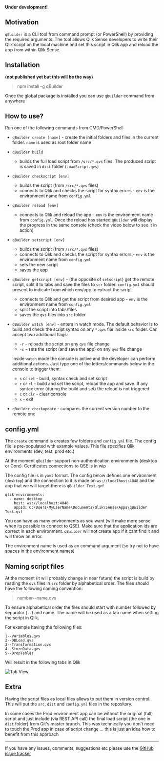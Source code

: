 **Under development!**

## Motivation

`qBuilder` is a CLI tool from command prompt (or PowerShell) by providing the required arguments. The tool allows Qlik Sense developers to write their Qlik script on the local machine and set this script in Qlik app and reload the app from within Qlik Sense. 

## Installation

**(not published yet but this will be the way)**
> npm install -g qBuilder

Once the global package is installed you can use `qbuilder` command from anywhere

## How to use?

Run one of the following commands from CMD/PowerShell

* `qBuilder create [name]` - create the initial folders and files in the current folder. `name` is used as root folder name

* `qBuilder build`
    * builds the full load script from `/src/*.qvs` files. The produced script is saved in `dist` folder (`LoadScript.qvs`)

* `qBuilder checkscript [env]`
    * builds the script (from `/src/*.qvs` files)
    * connects to Qlik and checks the script for syntax errors - `env` is the environment name from `config.yml`

* `qBuilder reload [env]`
    * connects to Qlik and reload the app - `env` is the environment name from `config.yml`. Once the reload has started `qBuilder` will display the progress in the same console (check the video below to see it in action)

* `qBuilder setscript [env]`
    * builds the script (from `/src/*.qvs` files)
    * connects to Qlik and checks the script for syntax errors - `env` is the environment name from `config.yml`
    * sets the new script
    * saves the app

* `qBuilder getscript [env]` - (the opposite of `setscript`) get the remote script, split it to tabs and save the files to `scr` folder. `config.yml` should present to indicate from which env/app to extract the script
    * connects to Qlik and get the script from desired app - `env` is the environment name from `config.yml`
    * split the script into tabs/files
    * saves the `qvs` files into `src` folder


* `qBuilder watch [env]` - enters in watch mode. The default behavior is to build and check the script syntax on any `*.qvs` file inside `src` folder. Can accept two additional flags:

    * `-r` - reloads the script on any `qvs` file change
    * `-s` - sets the script (and save the app) on any `qvs` file change

    Inside `watch` mode the console is active and the developer can perform additional actions. Just type one of the letters/commands below in the console to trigger them:

    * `s` or `set` - build, syntax check and set script
    * `r` or `rl` - build and set the script, reload the app and save. If any syntax error (during the build and set) the reload is not triggered
    * `c` or `clr` - clear console
    * `x` - exit 

* `qBuilder checkupdate` - compares the current version number to the remote one

## config.yml

The `create` command is creates few folders and `config.yml` file. The config file is pre-populated with example values. This file specifies Qlik environments (dev, test, prod etc.)

At the moment `qBuilder` support non-authentication environments (desktop or Core). Certificates connections to QSE is in wip

The config file is in `yaml` format. The config below defines one environment (`desktop`) and the connection to it is made on `ws://localhost:4848` and the app that we will target there is `qBuilder Test.qvf`

```
qlik-environments:
  - name: desktop
    host: ws://localhost:4848
    appId: C:\Users\MyUserName\Documents\Qlik\Sense\Apps\qBuilder Test.qvf
```    

You can have as many environments as you want (will make more sense when its possible to connect to QSE). Make sure that the application ids are correct in each environment. `qBuilder` will not create app if it cant find it and will throw an error.

The environment name is used as an command argument (so try not to have spaces in the environment names)

## Naming script files

At the moment (it will probably change in near future) the script is build by reading the `qvs` files in `src` folder by alphabetical order. The files should have the following naming convention:

> number--name.qvs

To ensure alphabetical order the files should start with number followed by separator (`--`) and name. The name will be used as a tab name when setting the script in Qlik. 

For example having the following files:

```
1--Variables.qvs
2--DBLoad.qvs
3--Transformation.qvs
4--StoreData.qvs
5--DropTables
```

Will result in the following tabs in Qlik

![Tab View](https://github.com/countnazgul/qBuilder/blob/master/images/tab_names.png?raw=true)

## Extra

Having the script files as local files allows to put them in version control. This will put the `src`, `dist` and `config.yml` files in the repository. 

In some cases the Prod environment app can be without the original (full) script and just include (via REST API call) the final load script (the one in `dist` folder) from Git's master branch. This was technically you don't need to touch the Prod app in case of script change ... this is just an idea how to benefit from this approach


---

If you have any issues, comments, suggestions etc please use the [GitHub issue tracker](https://github.com/countnazgul/qBuilder/issues)
